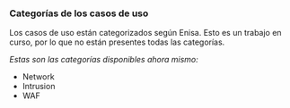 ### Categorías de los casos de uso

Los casos de uso están categorizados según Enisa. Esto es un trabajo en curso, por lo que no están presentes todas las categorías.

*Estas son las categorías disponibles ahora mismo:*
* Network
* Intrusion
* WAF

